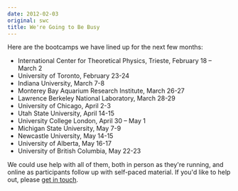```yaml
---
date: 2012-02-03
original: swc
title: We're Going to Be Busy
---
```

<p>Here are the bootcamps we have lined up for the next few months:</p>
<ul>
<li>International Center for Theoretical Physics, Trieste, February 18 – March 2</li>
<li>University of Toronto, February 23-24</li>
<li>Indiana University, March 7-8</li>
<li>Monterey Bay Aquarium Research Institute, March 26-27</li>
<li>Lawrence Berkeley National Laboratory, March 28-29</li>
<li>University of Chicago, April 2-3</li>
<li>Utah State University, April 14-15</li>
<li>University College London, April 30 – May 1</li>
<li>Michigan State University, May 7-9</li>
<li>Newcastle University, May 14-15</li>
<li>University of Alberta, May 16-17</li>
<li>University of British Columbia, May 22-23</li>
</ul>
<p>We could use help with all of them, both in person as they're running, and online as participants follow up with self-paced material. If you'd like to help out, please <a href="mailto:gvwilson@third-bit.com">get in touch</a>.</p>
